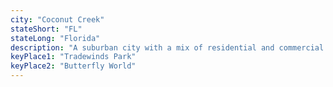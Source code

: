 ```yaml
---
city: "Coconut Creek"
stateShort: "FL"
stateLong: "Florida"
description: "A suburban city with a mix of residential and commercial areas."
keyPlace1: "Tradewinds Park"
keyPlace2: "Butterfly World"
---
```

